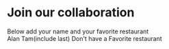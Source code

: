 # Join our collaboration
Below add your name and your favorite restaurant
<br>
Alan Tam(include last)  Don't have a Favorite restaurant<br>
